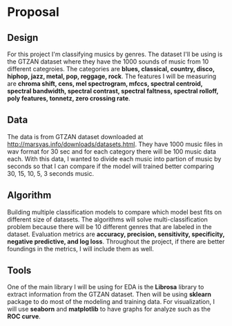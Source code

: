 # Proposal

## Design
For this project I'm classifying musics by genres. The dataset I'll be using is the GTZAN dataset where they have the 1000 sounds of music from 10 different categroies. The categories are **blues, classical, country, disco, hiphop, jazz, metal, pop, reggage, rock**. The features I will be measuring are **chroma shift, cens, mel spectrogram, mfccs, spectral centroid, spectral bandwidth, spectral contrast, spectral faltness, spectral rolloff, poly features, tonnetz, zero crossing rate**. 

## Data
The data is from GTZAN dataset downloaded at http://marsyas.info/downloads/datasets.html. They have 1000 music files in wav format for 30 sec and for each category there will be 100 music data each. With this data, I wanted to divide each music into partion of music by seconds so that I can compare if the model will trained better comparing 30, 15, 10, 5, 3 seconds music.

## Algorithm
Building multiple classification models to compare which model best fits on different size of datasets. The algorithms will solve multi-classification problem because there will be 10 different genres that are labeled in the dataset. Evaluation metrics are **accuracy, precision, sensitivity, specificity, negative predictive, and log loss**. Throughout the project, if there are better foundings in the metrics, I will include them as well.

## Tools
One of the main library I will be using for EDA is the **Librosa** library to extract information from the GTZAN dataset. Then will be using **sklearn** package to do most of the modeling and training data. For visualization, I will use **seaborn** and **matplotlib** to have graphs for analyze such as the **ROC curve**.
